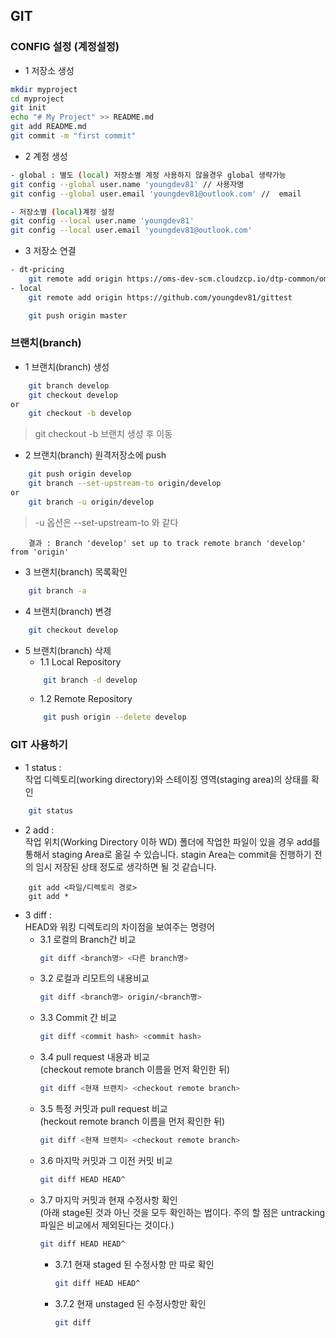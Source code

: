 ## GIT

### CONFIG 설정 (계정설정)

- 1 저장소 생성
```sh
mkdir myproject
cd myproject
git init
echo "# My Project" >> README.md
git add README.md
git commit -m "first commit"
```

- 2 계정 생성
```sh
- global : 별도 (local) 저장소별 계정 사용하지 않을경우 global 생략가능
git config --global user.name 'youngdev81' // 사용자명
git config --global user.email 'youngdev81@outlook.com' //  email
```

```sh
- 저장소별 (local)계정 설정
git config --local user.name 'youngdev81'
git config --local user.email 'youngdev81@outlook.com'
```

- 3 저장소 연결
```sh
- dt-pricing
    git remote add origin https://oms-dev-scm.cloudzcp.io/dtp-common/oms-lib.git
- local
    git remote add origin https://github.com/youngdev81/gittest

    git push origin master 
```
### 브랜치(branch)

- 1 브랜치(branch) 생성
```sh
    git branch develop
    git checkout develop
or
    git checkout -b develop
```
>git checkout -b 브랜치 생성 후 이동

- 2 브랜치(branch) 원격저장소에 push
```sh
    git push origin develop
    git branch --set-upstream-to origin/develop
or
    git branch -u origin/develop
```
> -u 옵션은 --set-upstream-to 와 같다
```    
    결과 : Branch 'develop' set up to track remote branch 'develop' from 'origin'
```
- 3 브랜치(branch) 목록확인
```sh
    git branch -a 
```

- 4 브랜치(branch) 변경
```sh
    git checkout develop
```

- 5 브랜치(branch) 삭제
    - 1.1 Local Repository
    ```sh    
        git branch -d develop
    ```
    - 1.2 Remote Repository
    ```sh
        git push origin --delete develop
    ```

### GIT 사용하기
- 1 status : <br/>
    작업 디렉토리(working directory)와 스테이징 영역(staging area)의 상태를 확인
```sh
    git status
```
- 2 add : <br/>
    작업 위치(Working Directory 이하 WD) 폴더에 작업한 파일이 있을 경우 add를 통해서 staging Area로 옮길 수 있습니다. stagin Area는 commit을 진행하기 전의 임시 저장된 상태 정도로 생각하면 될 것 같습니다.
```
    git add <파일/디렉토리 경로>
    git add *
```

- 3 diff : <br/>
    HEAD와 워킹 디렉토리의 차이점을 보여주는 명령어
    - 3.1 로컬의 Branch간 비교
        ```sh
        git diff <branch명> <다른 branch명> 
        ```
    - 3.2 로컬과 리모트의 내용비교
        ```sh
        git diff <branch명> origin/<branch명>
        ```
    - 3.3 Commit 간 비교
        ```sh
        git diff <commit hash> <commit hash>
        ```
    - 3.4 pull request 내용과 비교<br/>
    (checkout remote branch 이름을 먼저 확인한 뒤)
        ```sh
        git diff <현재 브랜치> <checkout remote branch> 
        ```
    - 3.5 특정 커밋과 pull request 비교<br/>
    (heckout remote branch 이름을 먼저 확인한 뒤)
        ```sh
        git diff <현재 브랜치> <checkout remote branch> 
        ```
    - 3.6 마지막 커밋과 그 이전 커밋 비교
        ```sh
        git diff HEAD HEAD^ 
        ```
    - 3.7 마지막 커밋과 현재 수정사항 확인<br/>
    (아래 stage된 것과 아닌 것을 모두 확인하는 법이다. 주의 할 점은 untracking 파일은 비교에서 제외된다는 것이다.)
        ```sh
        git diff HEAD HEAD^ 
        ```
        - 3.7.1 현재 staged 된 수정사항 만 따로 확인
            ```sh
            git diff HEAD HEAD^ 
            ```
        - 3.7.2 현재 unstaged 된 수정사항만 확인
            ```sh
            git diff
            ```                     